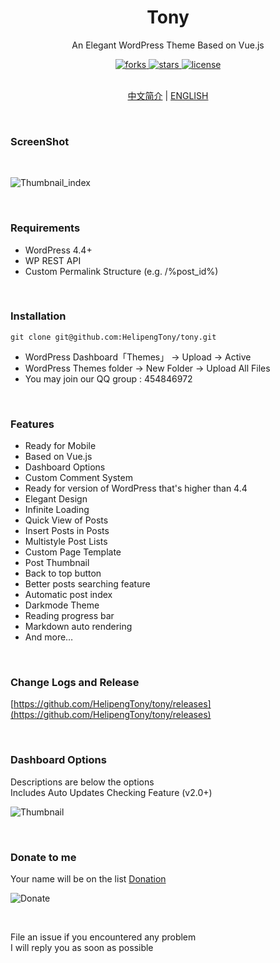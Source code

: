 <div align="center">
  <h1>Tony</h1>
  <p>An Elegant WordPress Theme Based on Vue.js</p>
  <a href="https://github.com/HelipengTony/tony">
    <img src="https://img.shields.io/github/forks/HelipengTony/tony.svg" alt="forks">
  </a>

  <a href="https://github.com/HelipengTony/tony">
    <img src="https://img.shields.io/github/stars/HelipengTony/tony.svg" alt="stars">
  </a>

  <a href="https://github.com/HelipengTony/tony">
    <img src="https://img.shields.io/github/license/HelipengTony/tony.svg" alt="license">
  </a>
</div>

<br/>

<div align="center">
  
[中文简介](https://github.com/HelipengTony/tony/blob/master/README_EN.md) | [ENGLISH](https://github.com/HelipengTony/tony/blob/master/README.md)

</div>

<br/>

### ScreenShot
<br/>

![Thumbnail_index](https://i.loli.net/2019/08/18/BxlWFAusCM2PgU7.png)

<br/>

### Requirements
- WordPress 4.4+
- WP REST API
- Custom Permalink Structure (e.g. /%post_id%)

<br/>

### Installation
```
git clone git@github.com:HelipengTony/tony.git
```
+ WordPress Dashboard「Themes」 -> Upload -> Active
+ WordPress Themes folder -> New Folder -> Upload All Files
+ You may join our QQ group : 454846972


<br/>

### Features
+ Ready for Mobile
+ Based on Vue.js
+ Dashboard Options
+ Custom Comment System
+ Ready for version of WordPress that's higher than 4.4
+ Elegant Design
+ Infinite Loading
+ Quick View of Posts
+ Insert Posts in Posts
+ Multistyle Post Lists
+ Custom Page Template
+ Post Thumbnail
+ Back to top button
+ Better posts searching feature
+ Automatic post index
+ Darkmode Theme
+ Reading progress bar
+ Markdown auto rendering
+ And more…

<br/>

### Change Logs and Release
[https://github.com/HelipengTony/tony/releases](https://github.com/HelipengTony/tony/releases)

<br/>

### Dashboard Options
Descriptions are below the options
<br/>
Includes Auto Updates Checking Feature (v2.0+)
<br/>

![Thumbnail](https://i.loli.net/2019/02/18/5c6a80530c1b8.png)


<br/>

### Donate to me
Your name will be on the list [Donation](https://www.snapaper.com/donate)
<br/>

![Donate](https://i.loli.net/2019/02/18/5c6a80afd1e26.png)

<br/>

File an issue if you encountered any problem
<br/>
I will reply you as soon as possible

